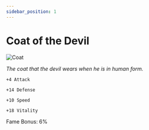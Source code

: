 ```yaml
---
sidebar_position: 1
---
```


# Coat of the Devil

![Coat](https://vwiki.valorserver.com/api/item/picture/coat%20of%20the%20devil)

<i>The coat that the devil wears when he is in human form.</i>

    +4 Attack
    
    +14 Defense
    
    +10 Speed
    
    +18 Vitality
    
Fame Bonus: 6%
